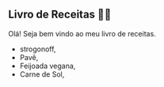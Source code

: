 ## Livro de Receitas :man_cook:

Olá! Seja bem vindo ao meu livro de receitas.



- strogonoff, 
- Pavê,
- Feijoada vegana,
- Carne de Sol,
